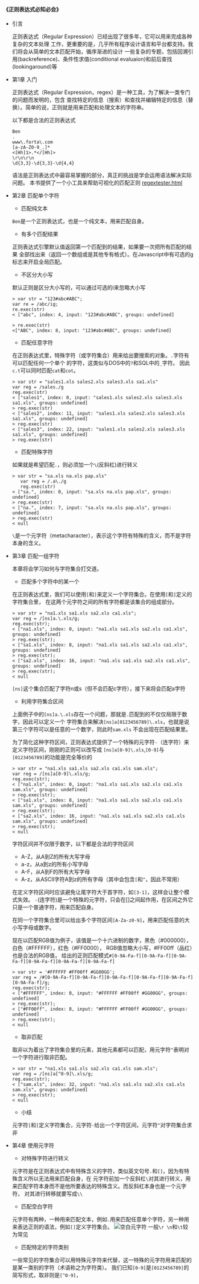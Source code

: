 #### 《正则表达式必知必会》

- 引言

    正则表达式（Regular Expression）已经出现了很多年，它可以用来完成各种复杂的文本处理
    工作，更重要的是，几乎所有程序设计语言和平台都支持。我们将会从简单的文本匹配开始，循序渐进的设计
    一些复杂的专题，包括回溯引用(backreference)、条件性求值(conditional evaluaion)和前后查找(lookingaround)等
    
- 第1章 入门

    正则表达式（Regular Expression，regex）是一种工具，为了解决一类专门的问题而发明的，包含
    查找特定的信息（搜索）和查找并编辑特定的信息（替换）。简单的说，正则就是用来匹配和处理文本的字符串。
    
    以下都是合法的正则表达式
   ```
   Ben
   .
   www\.forta\.com
   [a-zA-Z0-9_.]*
   <[Hh]1>.*</[Hh]>
   \r\n\r\n
   \d{3,3}-\d{3,3}-\d{4,4}
    ```
    语法是正则表达式中最容易掌握的部分，真正的挑战是学会运用语法解决实际问题。
    本书提供了一个小工具来帮助可视化的匹配正则
    [regextester.html](regextester.html)
    
- 第2章 匹配单个字符
    
    - 匹配纯文本
    
    `Ben`是一个正则表达式，也是一个纯文本，用来匹配自身。
    
    - 有多个匹配结果
    
    正则表达式引擎默认值返回第一个匹配到的结果，如果要一次把所有匹配的结果
    全部找出来（返回一个数组或是其他专有格式）。在Javascript中有可选的g标志来开启全局匹配。
    
    - 不区分大小写
    
    默认正则是区分大小写的，可以通过可选的i来忽略大小写
    
   ```
   > var str = "123#abc#ABC";
   var re = /abc/ig;
   re.exec(str)
   < ["abc", index: 4, input: "123#abc#ABC", groups: undefined]
   
   > re.exec(str)
   <["ABC", index: 8, input: "123#abc#ABC", groups: undefined]
   ```
   
   - 匹配任意字符
   
   在正则表达式里，特殊字符（或字符集合）用来给出要搜索的对象。`.`字符有可以匹配任何一个单个
   的字符，这类似与DOS中的`?`和SQL中的`_`字符。
   因此`c.t`可以同时匹配`cat`和`cot`。
   
   ```
   > var str = "sales1.xls sales2.xls sales3.xls sa1.xls"
   var reg = /sales./g
   reg.exec(str)
   < ["sales1", index: 0, input: "sales1.xls sales2.xls sales3.xls sa1.xls", groups: undefined]
   > reg.exec(str)
   < ["sales2", index: 11, input: "sales1.xls sales2.xls sales3.xls sa1.xls", groups: undefined]
   > reg.exec(str)
   < ["sales3", index: 22, input: "sales1.xls sales2.xls sales3.xls sa1.xls", groups: undefined]
   > reg.exec(str)
   ```
   - 匹配特殊字符
   
   如果就是希望匹配`.`，则必须加一个`\`(反斜杠)进行转义
   ```
   > var str = "sa.xls na.xls pap.xls"
      var reg = /.a\./g
      reg.exec(str)
   < ["sa.", index: 0, input: "sa.xls na.xls pap.xls", groups: undefined]
   > reg.exec(str)
   < ["na.", index: 7, input: "sa.xls na.xls pap.xls", groups: undefined]
   > reg.exec(str)
   < null
   ```
   `\`是一个元字符（metacharacter），表示这个字符有特殊的含义，而不是字符本身的含义。
   
- 第3章 匹配一组字符

    本章将会学习如何与字符集合打交道。
    
    - 匹配多个字符中的某一个
    
    在正则表达式里，我们可以使用`[`和`]`来定义一个字符集合。在使用`[`和`]`定义的字符集合里，
    在这两个元字符之间的所有字符都是该集合的组成部分。
    ```
    > var str = "na1.xls sa1.xls sa2.xls ca1.xls";
    var reg = /[ns]a.\.xls/g;
    reg.exec(str);
    < ["na1.xls", index: 0, input: "na1.xls sa1.xls sa2.xls ca1.xls", groups: undefined]
    > reg.exec(str);
    < ["sa1.xls", index: 8, input: "na1.xls sa1.xls sa2.xls ca1.xls", groups: undefined]
    > reg.exec(str);
    < ["sa2.xls", index: 16, input: "na1.xls sa1.xls sa2.xls ca1.xls", groups: undefined]
    > reg.exec(str);
    < null
    ```
    `[ns]`这个集合匹配了字符n或s（但不会匹配c字符），接下来将会匹配a字符
    
    - 利用字符集合区间
    
    上面例子中的`[ns]a.\.xls`存在一个问题，那就是`.`匹配到的不仅仅局限于数字，因此可以定义一个
    字符集合来解决`[ns]a[0123456789]\.xls`，也就是说第三个字符可以是任意的一个数字，则此时`sam.xls`
    不会出现在匹配结果里。
    
    为了简化这种字符区间，正则表达式提供了一个特殊的元字符`-`（连字符）来定义字符区间，刚刚的正则可以改写成
    `[ns]a[0-9]\.xls`,`[0-9]`与`[0123456789]`的功能是完全等价的
    ```
    > var str = "na1.xls sa1.xls sa2.xls ca1.xls sam.xls";
    var reg = /[ns]a[0-9]\.xls/g;
    reg.exec(str);
    < ["na1.xls", index: 0, input: "na1.xls sa1.xls sa2.xls ca1.xls sam.xls", groups: undefined]
    > reg.exec(str);
    < ["sa1.xls", index: 8, input: "na1.xls sa1.xls sa2.xls ca1.xls sam.xls", groups: undefined]
    > reg.exec(str);
    < ["sa2.xls", index: 16, input: "na1.xls sa1.xls sa2.xls ca1.xls sam.xls", groups: undefined]
    > reg.exec(str);
    < null
    ```
    字符区间并不仅限于数字，以下都是合法的字符区间
    + A-Z，从A到Z的所有大写字母
    + a-z，从a到z的所有小写字母
    + A-F，从A到F的所有大写字母
    + A-z，从ASCII字符A到z的所有字母（其中会包含`[`和`^`，因此不常用）
    
    在定义字符区间时应该避免让尾字符大于首字符，如`[3-1]`，这样会让整个模式失效。
    `-`(连字符)是一个特殊的元字符，只会在[]之间起作用，在区间之外它只是一个普通字符，用来匹配自身。
    
    在同一个字符集合里可以给出多个字符区间`[A-Za-z0-9]`，用来匹配任意的大小写字母或数字。
    
    现在以匹配RGB值为例子，该值是一个十六进制的数字，黑色（#000000），白色（#FFFFFF），红色（#FF0000），
    RGB值忽略大小写，#FF00ff（品红）也是合法的RGB值，
    给出的正则匹配模式`#[0-9A-Fa-f][0-9A-Fa-f][0-9A-Fa-f][0-9A-Fa-f][0-9A-Fa-f][0-9A-Fa-f]`
    ```
    > var str = '#FFFFFF #FF00ff #GG00GG';
    var reg = /#[0-9A-Fa-f][0-9A-Fa-f][0-9A-Fa-f][0-9A-Fa-f][0-9A-Fa-f][0-9A-Fa-f]/g;
    reg.exec(str);
    < ["#FFFFFF", index: 0, input: "#FFFFFF #FF00ff #GG00GG", groups: undefined]
    > reg.exec(str);
    < ["#FF00ff", index: 8, input: "#FFFFFF #FF00ff #GG00GG", groups: undefined]
    > reg.exec(str);
    < null
    ```
    
    - 取非匹配
    
    取非以为着出了字符集合里的元素，其他元素都可以匹配，用元字符`^`表明对一个字符进行取非匹配。
    ```
    > var str = "na1.xls sa1.xls sa2.xls ca1.xls sam.xls";
    var reg = /[ns]a[^0-9]\.xls/g;
    reg.exec(str);
    < ["sam.xls", index: 32, input: "na1.xls sa1.xls sa2.xls ca1.xls sam.xls", groups: undefined]
    > reg.exec(str);
    < null
    ```
    
    - 小结
    
    元字符`[`和`]`定义字符集合，元字符`-`给出一个字符区间，元字符`^`对字符集合求非
    
- 第4章  使用元字符                                                                
   
   - 对特殊字符进行转义 
   
   元字符是在正则表达式中有特殊含义的字符，类似英文句号`.`和`[]`，因为有特殊含义所以无法用来匹配自身，在
   元字符前加一个反斜杠`\`对其进行转义，用来匹配字符本身而不是他所要表达的特殊含义。而反斜杠本身也是一个元字符，
   对其进行转移就要写成`\\`
   
   - 匹配空白字符
   
   元字符有两种，一种用来匹配文本，例如`.`用来匹配任意单个字符，另一种用来表达正则的语法，例如`[]`定义字符集合。
   ![空白元字符](images/blankchar.jpg "空白元字符")
    一般`\r \n`和`\t`较为常见
    
    - 匹配特定的字符类别
    
    一些常见的字符集合可以用特殊元字符来代替，这一特殊的元字符用来匹配的是某一类别的字符（术语称之为字符类）。
    我们已知`[0-9]`是`[0123456789]`的简写形式，取非则是`[^0-9]`，
   
   
    
    
   